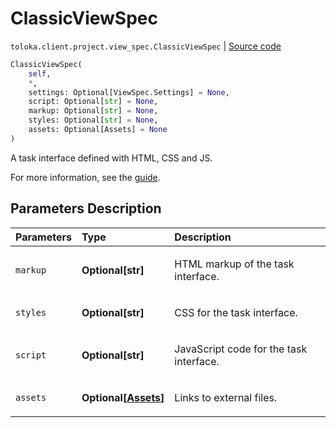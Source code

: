 # ClassicViewSpec
`toloka.client.project.view_spec.ClassicViewSpec` | [Source code](https://github.com/Toloka/toloka-kit/blob/v1.2.0/src/client/project/view_spec.py#L72)

```python
ClassicViewSpec(
    self,
    *,
    settings: Optional[ViewSpec.Settings] = None,
    script: Optional[str] = None,
    markup: Optional[str] = None,
    styles: Optional[str] = None,
    assets: Optional[Assets] = None
)
```

A task interface defined with HTML, CSS and JS.


For more information, see the [guide](https://toloka.ai/en/docs/guide/concepts/spec).

## Parameters Description

| Parameters | Type | Description |
| :----------| :----| :-----------|
`markup`|**Optional\[str\]**|<p>HTML markup of the task interface.</p>
`styles`|**Optional\[str\]**|<p>CSS for the task interface.</p>
`script`|**Optional\[str\]**|<p>JavaScript code for the task interface.</p>
`assets`|**Optional\[[Assets](toloka.client.project.view_spec.ClassicViewSpec.Assets.md)\]**|<p>Links to external files.</p>

